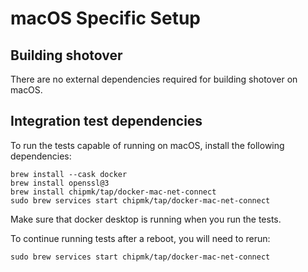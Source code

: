 # macOS Specific Setup

## Building shotover

There are no external dependencies required for building shotover on macOS.

## Integration test dependencies

To run the tests capable of running on macOS, install the following dependencies:

```shell
brew install --cask docker
brew install openssl@3
brew install chipmk/tap/docker-mac-net-connect
sudo brew services start chipmk/tap/docker-mac-net-connect
```

Make sure that docker desktop is running when you run the tests.

To continue running tests after a reboot, you will need to rerun:

```shell
sudo brew services start chipmk/tap/docker-mac-net-connect
```
